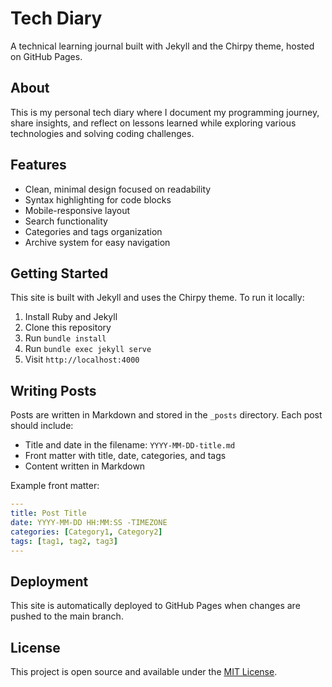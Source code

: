 # Tech Diary

A technical learning journal built with Jekyll and the Chirpy theme, hosted on GitHub Pages.

## About

This is my personal tech diary where I document my programming journey, share insights, and reflect on lessons learned while exploring various technologies and solving coding challenges.

## Features

- Clean, minimal design focused on readability
- Syntax highlighting for code blocks
- Mobile-responsive layout
- Search functionality
- Categories and tags organization
- Archive system for easy navigation

## Getting Started

This site is built with Jekyll and uses the Chirpy theme. To run it locally:

1. Install Ruby and Jekyll
2. Clone this repository
3. Run `bundle install`
4. Run `bundle exec jekyll serve`
5. Visit `http://localhost:4000`

## Writing Posts

Posts are written in Markdown and stored in the `_posts` directory. Each post should include:

- Title and date in the filename: `YYYY-MM-DD-title.md`
- Front matter with title, date, categories, and tags
- Content written in Markdown

Example front matter:
```yaml
---
title: Post Title
date: YYYY-MM-DD HH:MM:SS -TIMEZONE
categories: [Category1, Category2]
tags: [tag1, tag2, tag3]
---
```

## Deployment

This site is automatically deployed to GitHub Pages when changes are pushed to the main branch.

## License

This project is open source and available under the [MIT License](LICENSE).
